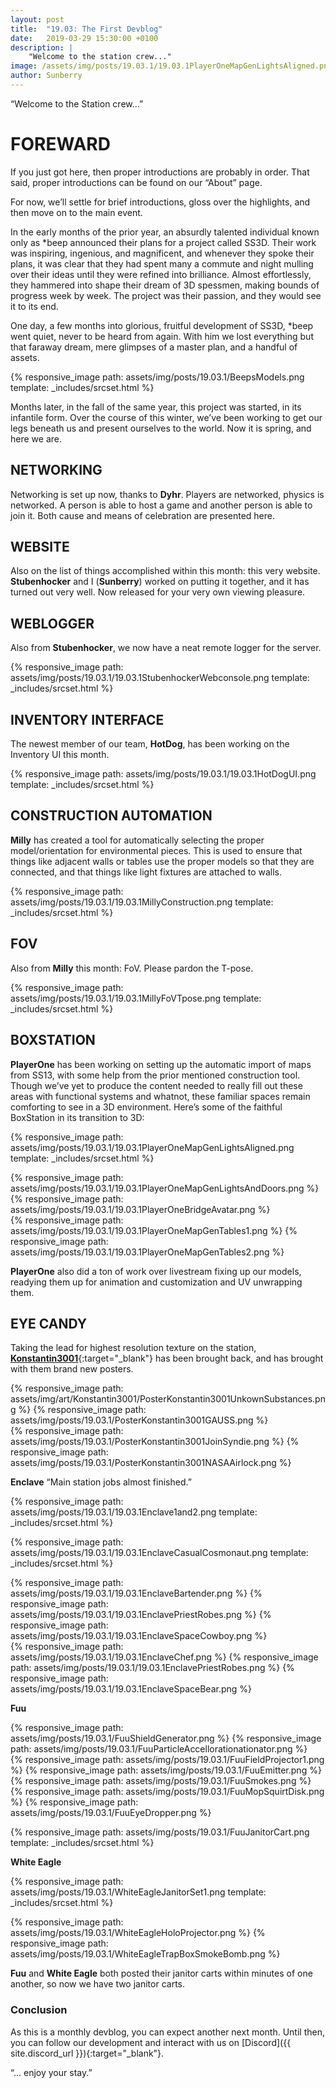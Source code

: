 ```yaml
---
layout: post
title:  "19.03: The First Devblog"
date:   2019-03-29 15:30:00 +0100
description: |
    "Welcome to the station crew..."
image: /assets/img/posts/19.03.1/19.03.1PlayerOneMapGenLightsAligned.png
author: Sunberry
---
```


“Welcome to the Station crew…”

# FOREWARD

If you just got here, then proper introductions are probably in order. That said, proper introductions can be found on our “About” page.

For now, we’ll settle for brief introductions, gloss over the highlights, and then move on to the main event.

In the early months of the prior year, an absurdly talented individual known only as *beep announced their plans for a project called SS3D. Their work was inspiring, ingenious, and magnificent, and whenever they spoke their plans, it was clear that they had spent many a commute and night mulling over their ideas until they were refined into brilliance. Almost effortlessly, they hammered into shape their dream of 3D spessmen, making bounds of progress week by week. The project was their passion, and they would see it to its end.

One day, a few months into glorious, fruitful development of SS3D, *beep went quiet, never to be heard from again. With him we lost everything but that faraway dream, mere glimpses of a master plan, and a handful of assets.

{% responsive_image path: assets/img/posts/19.03.1/BeepsModels.png template: _includes/srcset.html %}

Months later, in the fall of the same year, this project was started, in its infantile form. Over the course of this winter, we’ve been working to get our legs beneath us and present ourselves to the world. Now it is spring, and here we are.

## NETWORKING

Networking is set up now, thanks to **Dyhr**. Players are networked, physics is networked. A person is able to host a game and another person is able to join it. Both cause and means of celebration are presented here.

## WEBSITE

Also on the list of things accomplished within this month: this very website. **Stubenhocker** and I (**Sunberry**) worked on putting it together, and it has turned out very well. Now released for your very own viewing pleasure.

## WEBLOGGER

Also from **Stubenhocker**, we now have a neat remote logger for the server.

{% responsive_image path: assets/img/posts/19.03.1/19.03.1StubenhockerWebconsole.png template: _includes/srcset.html %}

## INVENTORY INTERFACE

The newest member of our team, **HotDog**, has been working on the Inventory UI this month.

{% responsive_image path: assets/img/posts/19.03.1/19.03.1HotDogUI.png template: _includes/srcset.html %}

## CONSTRUCTION AUTOMATION

**Milly** has created a tool for automatically selecting the proper model/orientation for environmental pieces. This is used to ensure that things like adjacent walls or tables use the proper models so that they are connected, and that things like light fixtures are attached to walls.

{% responsive_image path: assets/img/posts/19.03.1/19.03.1MillyConstruction.png template: _includes/srcset.html %}

## FOV

Also from **Milly** this month: FoV. Please pardon the T-pose.

{% responsive_image path: assets/img/posts/19.03.1/19.03.1MillyFoVTpose.png template: _includes/srcset.html %}

## BOXSTATION

**PlayerOne** has been working on setting up the automatic import of maps from SS13, with some help from the prior mentioned construction tool. Though we’ve yet to produce the content needed to really fill out these areas with functional systems and whatnot, these familiar spaces remain comforting to see in a 3D environment. Here’s some of the faithful BoxStation in its transition to 3D:

{% responsive_image path: assets/img/posts/19.03.1/19.03.1PlayerOneMapGenLightsAligned.png template: _includes/srcset.html %}

<div class='horizontal-2' markdown='1'>
{% responsive_image path: assets/img/posts/19.03.1/19.03.1PlayerOneMapGenLightsAndDoors.png %}
{% responsive_image path: assets/img/posts/19.03.1/19.03.1PlayerOneBridgeAvatar.png %}
</div>

<div class='horizontal-2' markdown='1'>
{% responsive_image path: assets/img/posts/19.03.1/19.03.1PlayerOneMapGenTables1.png %}
{% responsive_image path: assets/img/posts/19.03.1/19.03.1PlayerOneMapGenTables2.png %}
</div>

**PlayerOne** also did a ton of work over livestream fixing up our models, readying them up for animation and customization and UV unwrapping them.

## EYE CANDY

Taking the lead for highest resolution texture on the station, [**Konstantin3001**](https://www.deviantart.com/konstantin3001){:target="_blank"} has been brought back, and has brought with them brand new posters.

<div class='horizontal-2' markdown='1'>
{% responsive_image path: assets/img/art/Konstantin3001/PosterKonstantin3001UnkownSubstances.png %}
{% responsive_image path: assets/img/posts/19.03.1/PosterKonstantin3001GAUSS.png %}
</div>

<div class='horizontal-2' markdown='1'>
{% responsive_image path: assets/img/posts/19.03.1/PosterKonstantin3001JoinSyndie.png %}
{% responsive_image path: assets/img/posts/19.03.1/PosterKonstantin3001NASAAirlock.png %}
</div>

**Enclave** “Main station jobs almost finished.”

{% responsive_image path: assets/img/posts/19.03.1/19.03.1Enclave1and2.png template: _includes/srcset.html %}

{% responsive_image path: assets/img/posts/19.03.1/19.03.1EnclaveCasualCosmonaut.png template: _includes/srcset.html %}

<div class='horizontal-3' markdown='1'>
{% responsive_image path: assets/img/posts/19.03.1/19.03.1EnclaveBartender.png %}
{% responsive_image path: assets/img/posts/19.03.1/19.03.1EnclavePriestRobes.png %}
{% responsive_image path: assets/img/posts/19.03.1/19.03.1EnclaveSpaceCowboy.png %}
</div>

<div class='horizontal-3' markdown='1'>
{% responsive_image path: assets/img/posts/19.03.1/19.03.1EnclaveChef.png %}
{% responsive_image path: assets/img/posts/19.03.1/19.03.1EnclavePriestRobes.png %}
{% responsive_image path: assets/img/posts/19.03.1/19.03.1EnclaveSpaceBear.png %}
</div>

**Fuu**

<div class='horizontal-2' markdown='1'>
{% responsive_image path: assets/img/posts/19.03.1/FuuShieldGenerator.png %}
{% responsive_image path: assets/img/posts/19.03.1/FuuParticleAccellorationationator.png %}
</div>

<div class='horizontal-2' markdown='1'>
{% responsive_image path: assets/img/posts/19.03.1/FuuFieldProjector1.png %}
{% responsive_image path: assets/img/posts/19.03.1/FuuEmitter.png %}
</div>

<div class='horizontal-3' markdown='1'>
{% responsive_image path: assets/img/posts/19.03.1/FuuSmokes.png %}
{% responsive_image path: assets/img/posts/19.03.1/FuuMopSquirtDisk.png %}
{% responsive_image path: assets/img/posts/19.03.1/FuuEyeDropper.png %}
</div>

{% responsive_image path: assets/img/posts/19.03.1/FuuJanitorCart.png template: _includes/srcset.html %}

**White Eagle**

{% responsive_image path: assets/img/posts/19.03.1/WhiteEagleJanitorSet1.png template: _includes/srcset.html %}

<div class='horizontal-2' markdown='1'>
{% responsive_image path: assets/img/posts/19.03.1/WhiteEagleHoloProjector.png %}
{% responsive_image path: assets/img/posts/19.03.1/WhiteEagleTrapBoxSmokeBomb.png %}
</div>

**Fuu** and **White Eagle** both posted their janitor carts within minutes of one another, so now we have two janitor carts.

### Conclusion

As this is a monthly devblog, you can expect another next month. Until then, you can follow our development and interact with us on [Discord]({{ site.discord_url }}){:target="_blank"}.

“... enjoy your stay.”
